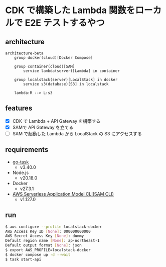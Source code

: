 # CDK で構築した Lambda 関数をローカルで E2E テストするやつ

## architecture

```mermaid
architecture-beta
    group docker(cloud)[Docker Compose]

    group container(cloud)[SAM]
        service lambda(server)[Lambda] in container

    group localstack(server)[LocalStack] in docker
        service s3(database)[S3] in localstack

    lambda:R --> L:s3
```

## features

- [x] CDK で Lambda + API Gateway を構築する
- [x] SAMで API Gateway を立てる
- [ ] SAM で起動した Lambda から LocalStack の S3 にアクセスする

## requirements

- [go-task](https://taskfile.dev/)
    - v3.40.0
- Node.js
    - v20.18.0
- Docker
    - v27.3.1
- [AWS Serverless Application Model CLI(SAM CLI)](https://docs.aws.amazon.com/ja_jp/serverless-application-model/latest/developerguide/install-sam-cli.html)
    - v1.127.0

## run

```sh
$ aws configure --profile localstack-docker
AWS Access Key ID [None]: 000000000000
AWS Secret Access Key [None]: dummy
Default region name [None]: ap-northeast-1
Default output format [None]: json
$ export AWS_PROFILE=localstack-docker
$ docker compose up -d --wait
$ task start-api
```
